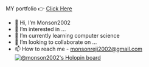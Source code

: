 MY portfolio 👉 [Click Here](https://monson2002-portfolio-2023.netlify.app/)
- 👋 Hi, I’m Monson2002
- 👀 I’m interested in ...
- 🌱 I’m currently learning computer science
- 💞️ I’m looking to collaborate on ...
- 📫 How to reach me - monsonreji2002@gmail.com
[![@monson2002's Holopin board](https://holopin.me/monson2002)](https://holopin.io/@monson2002)
<!---
Monson2002/Monson2002 is a ✨ special ✨ repository because its `README.md` (this file) appears on your GitHub profile.
You can click the Preview link to take a look at your changes.
--->
